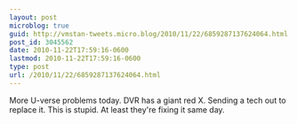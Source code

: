 ```yaml
---
layout: post
microblog: true
guid: http://vmstan-tweets.micro.blog/2010/11/22/6859287137624064.html
post_id: 3045562
date: 2010-11-22T17:59:16-0600
lastmod: 2010-11-22T17:59:16-0600
type: post
url: /2010/11/22/6859287137624064.html
---
```

More U-verse problems today. DVR has a giant red X. Sending a tech out to replace it. This is stupid. At least they're fixing it same day.
